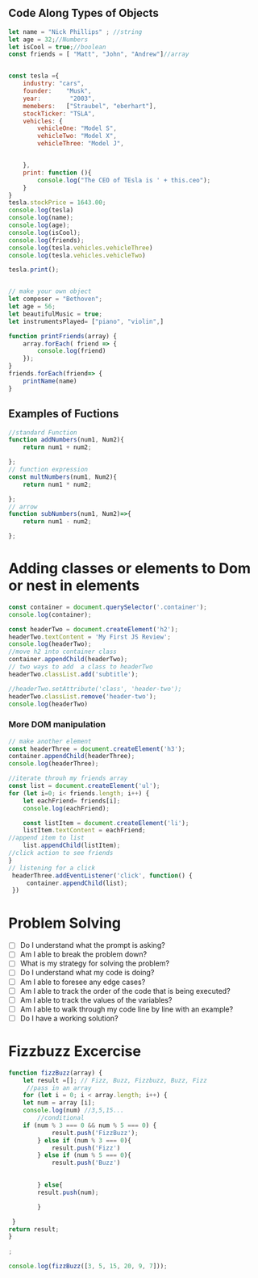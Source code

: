 ## Code Along Types of Objects
```javascript
let name = "Nick Phillips" ; //string
let age = 32;//Numbers
let isCool = true;//boolean
const friends = [ "Matt", "John", "Andrew"]//array


const tesla ={
    industry: "cars",
    founder:    "Musk",
    year:        "2003",
    memebers:   ["Straubel", "eberhart"],
    stockTicker: "TSLA",
    vehicles: {
        vehicleOne: "Model S",
        vehicleTwo: "Model X",
        vehicleThree: "Model J",


    },
    print: function (){
        console.log("The CEO of TEsla is ' + this.ceo");
    }
}
tesla.stockPrice = 1643.00;
console.log(tesla)
console.log(name);
console.log(age);
console.log(isCool);
console.log(friends);
console.log(tesla.vehicles.vehicleThree)
console.log(tesla.vehicles.vehicleTwo)

tesla.print();


// make your own object
let composer = "Bethoven";
let age = 56;
let beautifulMusic = true;
let instrumentsPlayed= ["piano", "violin",]

function printFriends(array) {
    array.forEach( friend => {
        console.log(friend)
    });
}
friends.forEach(friend=> {
    printName(name)
}

```
## Examples of Fuctions
```javascript
//standard Function
function addNumbers(num1, Num2){
    return num1 + num2;

};
// function expression
const multNumbers(num1, Num2){
    return num1 * num2;

};
// arrow
function subNumbers(num1, Num2)=>{
    return num1 - num2;

};
```
# Adding classes or elements to Dom or nest in elements
```javascript
const container = document.querySelector('.container');
console.log(container);

const headerTwo = document.createElement('h2');
headerTwo.textContent = 'My First JS Review';
console.log(headerTwo);
//move h2 into container class
container.appendChild(headerTwo);
// two ways to add  a class to headerTwo
headerTwo.classList.add('subtitle');

//headerTwo.setAttribute('class', 'header-two');
headerTwo.classList.remove('header-two');
console.log(headerTwo)
```
### More DOM manipulation
```javascript
// make another element
const headerThree = document.createElement('h3');
container.appendChild(headerThree);
console.log(headerThree);

//iterate throuh my friends array
const list = document.createElement('ul');
for (let i=0; i< friends.length; i++) {
    let eachFriend= friends[i];
    console.log(eachFriend);

    const listItem = document.createElement('li');
    listItem.textContent = eachFriend;
//append item to list
    list.appendChild(listItem);
//click action to see friends
}
// listening for a click
 headerThree.addEventListener('click', function() {
     container.appendChild(list);
 })

```
# Problem Solving
- [ ] Do I understand what the prompt is asking?
- [ ] Am I able to break the problem down?
- [ ] What is my strategy for solving the problem?
- [ ] Do I understand what my code is doing?
- [ ] Am I able to foresee any edge cases?
- [ ] Am I able to track the order of the code that is being executed?
- [ ] Am I able to track the values of the variables?
- [ ] Am I able to walk through my code line by line with an example?
- [ ] Do I have a working solution?

# Fizzbuzz Excercise

```javascript
function fizzBuzz(array) {
    let result =[]; // Fizz, Buzz, Fizzbuzz, Buzz, Fizz
     //pass in an array
    for (let i = 0; i < array.length; i++) {
    let num = array [i];
    console.log(num) //3,5,15...
        //conditional
    if (num % 3 === 0 && num % 5 === 0) {
            result.push('FizzBuzz');
        } else if (num % 3 === 0){
            result.push('Fizz')
        } else if (num % 5 === 0){
            result.push('Buzz')
    

        } else{
        result.push(num);

        }

 }
return result;
}
 
;

console.log(fizzBuzz([3, 5, 15, 20, 9, 7]));

```